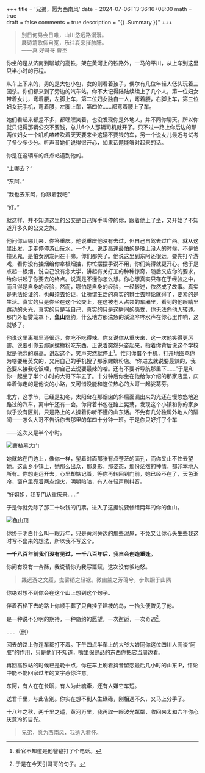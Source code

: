 +++
title = '兄弟，愿为西南风'
date = 2024-07-06T13:36:16+08:00
math = true                                
draft = false
comments = true
description = "{{ .Summary }}"
+++

> 别日何易会日难，山川悠远路漫漫。 <br>
> 展诗清歌仰自宽，乐往哀来摧肺肝。 <br>
>                                                      ——真 好哥哥 曹丕


你坐的是从济南到聊城的高铁，架在黄河上的铁路外，一马的平川，从上车到这里只半小时的行程。

从车上下来的，男的是大包小包，女的则看着孩子，偶尔有几位年轻人低头玩着三国杀。你们都来到了旁边的汽车站。你不大记得陆陆续续上了几个人，第一位妇女带着女儿，弯着腰，左脚上车，第二位妇女独自一人，弯着腰，右脚上车，第三位妇女玩手机，弯着腰，左脚上车，第四位……都弯着腰上了车。

她们看起来都差不多，都嘿嘿笑着，也没发现你是外地人，并不同你聊天。所以你就只记得那辆公交不要钱，总共6个人那辆司机就开了。只不过一路上你后边的那两位妇女一个叽叽喳喳吹着天天要来坐这辆不要钱的车，另一个说女儿最近考试考了多少多少分。听声音她们说得很开心，如果话题能够对起来的话。

你是在这辆车的终点站遇到他的。

“上哪去？”

“东阿。”

“我也去东阿，你跟着我吧”

“好。”

就这样，并不知道这里的公交是自己挥手叫停的你，跟着他上了坐，又开始了不知道开多久的公交之旅。

他问你从哪儿来，你答重庆。他说重庆他没有去过，但自己自驾去过广西。就从这里出发，走走停停游山玩水，一个人。说走高速最怕的是晚上没人的时候，不是怕撞见鬼，是怕女朋友问在干嘛。你们都笑了。他说这里到东阿还很远，要先打个游戏，看你没有抽烟给你拿根烟抽，你忙摆摆手说不用，你们笑得就更开心。他于是点起一根烟，说自己没有念大学，讲起有关打工的种种惊奇，随后又应你的要求，给你讲起了你要去的终点。说真是不懂你怎么想。你心想真实只存在于经验之中，而且得是自身的经验，然而，哪怕是自身的经验，一经转述，依然成了故事。真实是无法论证的，也毋须去论证，让所谓生活的真实的辩士去辩论就得了，要紧的是生活。真实的只是你坐在这个公交上，在这被老人占领的车厢里，看到的他眼睛里跳动的火光，真实的只是我自己，真实的只是这瞬间的感受，你无法向他人转述。那门外烟雾笼罩下，**鱼山**隐约，什么地方那湍急的溪流哗哗水声在你心里作响，这就够了。

他说这里离那里还很远，你吃不吃得辣。你又说你从重庆来，这一次他笑得更厉害。说要引你去那家螺蛳粉吃东西，正说着突然兴奋起来，指着你背后说这个学校就是他念的职高。讲起这个，笑声突然就停止[^1]。忙问你借个手机，打开地图骂你为啥要用英文的，又用自己的手机搜了那家螺蛳粉店。“你进去就说要最辣的，我爸要来接我吃饭哩，你自己去说要最辣的哈。还有不要听导航那里下……”于是和你一起坐了半个小时的大哥下车去了。十分钟后你坐在他给你介绍的那家店里，庆幸着你走的是他说的小路，又可惜没能和这位热心的大哥一起娑葛芬。

北方，这季节，已经是初冬，太阳耷在那烟囱的斜后面漏出来的光还在慢悠悠地追路过的汽车，离中午还有一会。你背着书包在路上晃荡，发现这个小镇和你的家乡似乎没有区别，只是路上的人操着你听不懂的山东话。不免有几分独属外地人的隔阂——怎么大哥不告诉你去那里的车四十分钟一班。于是你只好打了个车

——这次又是半个小时。

![曹植墓大门](https://picx.zhimg.com/80/v2-2aadfa2d9e1730f6791d997836638a30_1440w.jpeg)

她就站在门边上，像你一样，望着对面那张有点苍茫的面孔，而你又止不住去望她。这山乡小镇上，她那么出众，那身影，那姿态，那份茫然的神情，都非本地人所有。你想走远开去，心里却惦记着，等你再转回到门前，她已经不在了，天色渐冷，窗户里亮着两点烟火，明明暗暗，有人在轻声刷抖音。

“好姐姐，我专门从重庆来……”

于是你就免除了那二十块钱的门票，进入了这据说要修缮两年的你的鱼山。

![鱼山顶](https://picx.zhimg.com/80/v2-6f64cde49cd2149220ed16657ff695bc_1440w.png)

你终于明白什么叫一眼万年，只是黄河旁边的那些泥屋，不免又让你心头生些我这时写不出来的想法，所以我不写这个。

**一千八百年前我们没有见过，一千八百年后，我自会创造重逢。**

你问有没有一合酥，我说请你为我写篇赋，这次没有爹地怒。

> 践远游之文履，曳雾绡之轻裾。微幽兰之芳蔼兮，步踟蹰于山隅

你绝对想不到你会在这个山上想到这个句子。

伴着石梯下去的路上你顺手葬了只自挂子建枝的鸟，一抬头便瞥见了他。

是一种说不分明的期待，一种隐约的愿望，一次邂逅，一次奇遇[^2]。

……（删）

回去的路上你连车都打不着。下午四点半车上的大爷大娘同你这位四川人高谈“阿胶”的作用，只是他们不知道，嘴里保健品的东西你把它当周边看。

再回高铁站的时候已是晚十点，你在车上刷着抖音留恋最后几小时的山东IP，评论中能不能回家过年的文字惹你注意。

东阿，有人在在长眠，有人为此魂牵，~~还有人嫌它车短~~。

送君千里，与此告别。你实在想不到人生碌碌，刚相遇不久，又马上分手了。

十八年之秋，两千里之遥，黄河万里，我再取一眼波光粼粼，收回来太和六年你心灰意冷的目光。

>兄弟，愿为西南风，我逝入君怀。



[^1]:看官不知道是他爸爸打了个电话。
[^2]:于是在今天引哥哥的句子。
